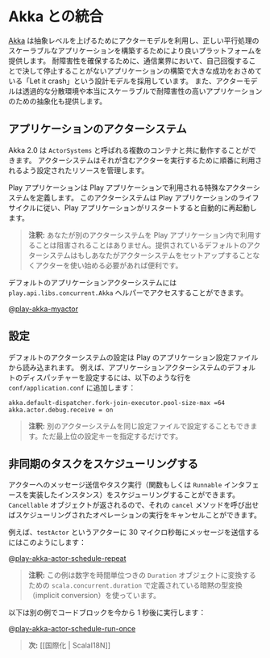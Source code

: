 <!--
# Integrating with Akka
-->
# Akka との統合

<!--
[Akka](http://akka.io/) uses the Actor Model to raise the abstraction level and provide a better platform to build correct concurrent and scalable applications. For fault-tolerance it adopts the ‘Let it crash’ model, which has been used with great success in the telecoms industry to build applications that self-heal - systems that never stop. Actors also provide the abstraction for transparent distribution and the basis for truly scalable and fault-tolerant applications.
-->
[Akka](http://akka.io/) は抽象レベルを上げるためにアクターモデルを利用し、正しい平行処理のスケーラブルなアプリケーションを構築するためにより良いプラットフォームを提供します。
耐障害性を確保するために、通信業界において、自己回復することで決して停止することがないアプリケーションの構築で大きな成功をおさめている「Let it crash」という設計モデルを採用しています。
また、アクターモデルは透過的な分散環境や本当にスケーラブルで耐障害性の高いアプリケーションのための抽象化も提供します。

<!--
## The application actor system
-->
## アプリケーションのアクターシステム

<!--
Akka 2.0 can work with several containers called `ActorSystems`. An actor system manages the resources it is configured to use in order to run the actors which it contains. 
-->
Akka 2.0 は `ActorSystems` と呼ばれる複数のコンテナと共に動作することができます。
アクターシステムはそれが含むアクターを実行するために順番に利用されるよう設定されたリソースを管理します。

<!--
A Play application defines a special actor system to be used by the application. This actor system follows the application life-cycle and restarts automatically when the application restarts.
-->
Play アプリケーションは Play アプリケーションで利用される特殊なアクターシステムを定義します。
このアクターシステムは Play アプリケーションのライフサイクルに従い、Play アプリケーションがリスタートすると自動的に再起動します。　

<!--
> **Note:** Nothing prevents you from using another actor system from within a Play application. The provided default is convenient if you only need to start a few actors without bothering to set-up your own actor system.
-->
> **注釈:** あなたが別のアクターシステムを Play アプリケーション内で利用することは阻害されることはありません。提供されているデフォルトのアクターシステムはもしあなたがアクターシステムをセットアップすることなくアクターを使い始める必要があれば便利です。

<!--
You can access the default application actor system using the `play.api.libs.concurrent.Akka` helper:
-->
デフォルトのアプリケーションアクターシステムには `play.api.libs.concurrent.Akka` ヘルパーでアクセスすることができます。

@[play-akka-myactor](code/ScalaAkka.scala)


<!--
## Configuration
-->
## 設定

<!--
The default actor system configuration is read from the Play application configuration file. For example, to configure the default dispatcher of the application actor system, add these lines to the `conf/application.conf` file:
-->

デフォルトのアクターシステムの設定は Play のアプリケーション設定ファイルから読み込まれます。
例えば、アプリケーションアクターシステムのデフォルトのディスパッチャーを設定するには、以下のような行を `conf/application.conf` に追加します：

```
akka.default-dispatcher.fork-join-executor.pool-size-max =64
akka.actor.debug.receive = on
```

<!--
> **Note:** You can also configure any other actor system from the same file; just provide a top configuration key.
-->
> **注釈:** 別のアクターシステムを同じ設定ファイルで設定することもできます。ただ最上位の設定キーを指定するだけです。


<!--
## Scheduling asynchronous tasks
-->
## 非同期のタスクをスケジューリングする

<!--
You can schedule sending messages to actors and executing tasks (functions or `Runnable`). You will get a `Cancellable` back that you can call `cancel` on to cancel the execution of the scheduled operation.
-->

アクターへのメッセージ送信やタスク実行（関数もしくは `Runnable` インタフェースを実装したインスタンス）をスケジューリングすることができます。
`Cancellable` オブジェクトが返されるので、それの `cancel` メソッドを呼び出せばスケジューリングされたオペレーションの実行をキャンセルことができます。

<!--
For example, to send a message to the `testActor` every 30 microseconds:
-->

例えば、`testActor` というアクターに 30 マイクロ秒毎にメッセージを送信するにはこのようにします：

@[play-akka-actor-schedule-repeat](code/ScalaAkka.scala)

<!--
> **Note:** This example uses implicit conversions defined in `scala.concurrent.duration` to convert numbers to `Duration` objects with various time units.
-->

> **注釈:** この例は数字を時間単位つきの `Duration` オブジェクトに変換するための  `scala.concurrent.duration` で定義されている暗黙の型変換（implicit conversion）を使っています。

<!--
Similarly, to run a block of code one seconds from now:
-->

以下は別の例でコードブロックを今から 1 秒後に実行します：

@[play-akka-actor-schedule-run-once](code/ScalaAkka.scala)

<!--
> **Next:** [[Internationalization | ScalaI18N]]
-->

> **次:** [[国際化 | ScalaI18N]]

